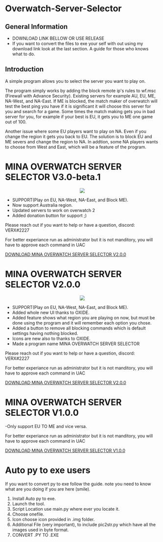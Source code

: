 # Overwatch-Server-Selector

## General Information
- DOWNLOAD LINK BELLOW OR USE RELEASE
- If you want to convert the files to exe your self with out using my download link look at the last section. A guide for those who knows what to do.

## Introduction 
A simple program allows you to select the server you want to play on.

The program simply works by adding the block remote ip's rules to wf.msc (Firewall with Advance Security).
Existing servers for example AU, EU, ME, NA-West, and NA-East.
If ME is blocked, the match maker of overwatch will test the best ping you have if it is significant it will choose this server for you and search for a game.
Some times the match making gets you in bad server for you, for example if your best is EU, it gets you to ME one game out of 100.

Another issue where some EU players want to play on NA. Even if you change the region it gets you back to EU. The solution is to block EU and ME severs and change the region to NA.
In addtion, some NA players wants to choose from West and East, which will be a feature of the program.

# MINA OVERWATCH SERVER SELECTOR V3.0-beta.1

<p align="center">
  <img src="https://drive.google.com/uc?id=1CS6q4chYBpCconOKuHQHMuZvK2mM6IuJ">
</p>

- SUPPORT(Play on EU, NA-West, NA-East, and Block ME).
- Now support Australia region.
- Updated servers to work on overwatch 2
- Added donation button for support ;)

Please reach out if you want to help or have a question, discord: VERX#2227

For better experiance run as administrator but it is not manditory, you will have to approve each command in UAC

[DOWNLOAD MINA OVERWATCH SERVER SELECTOR V2.0.0](https://github.com/foryVERX/Overwatch-Server-Selector/releases/download/Overwatch2_Server_Selector/MINA.Overwatch.2.Server.Selector.Beta.Version.3.0-beta.1.exe)


# MINA OVERWATCH SERVER SELECTOR V2.0.0

<p align="center">
  <img src="https://drive.google.com/uc?id=1CS6q4chYBpCconOKuHQHMuZvK2mM6IuJ">
</p>

- SUPPORT(Play on EU, NA-West, NA-East, and Block ME).
- Added whole new UI thanks to OXIDE.
- Added feature shows what region you are playing on now, but must be done using the program and it will remember each option you chose.
- Added a button to remove all blocking commands which is default settings having nothing blocked.
- Icons are new also to thanks to OXIDE.
- Made a program name MINA OVERWATCH SERVER SELECTOR

Please reach out if you want to help or have a question, discord: VERX#2227

For better experiance run as administrator but it is not manditory, you will have to approve each command in UAC

[DOWNLOAD MINA OVERWATCH SERVER SELECTOR V2.0.0](https://drive.google.com/file/d/1GLZXNddyA3bS6wbOjaj-6-uGWErIPgfW/view?usp=sharing)


# MINA OVERWATCH SERVER SELECTOR V1.0.0
-Only support EU TO ME and vice versa.

For better experiance run as administrator but it is not manditory, you will have to approve each command in UAC

[DOWNLOAD MINA OVERWATCH SERVER SELECTOR V1.0.0](https://drive.google.com/file/d/16v0kw9dUi-mNuzWB6i4_lPkrAkY-bM3U/view?usp=sharing)


# Auto py to exe users

If you want to convert py to exe follow the guide.
note you need to know what are you doing if you are here (smile).

1. Install Auto py to exe.
2. Launch the tool.
3. Script Location use main.py where ever you locate it.
4. Choose onefile.
5. Icon choose icon provided in .img folder.
6. Additional File (very important), to include pic2str.py which have all the images used in byte format.
7. CONVERT .PY TO .EXE




